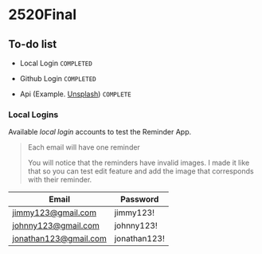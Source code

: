 # 2520Final

## To-do list
 - Local Login `COMPLETED`

 - Github Login `COMPLETED`

 - Api (Example. [Unsplash](https://unsplash.com/developers)) `COMPLETE`
 
 ### Local Logins
 Available *local login* accounts to test the Reminder App.
 > Each email will have one reminder
 > 
 > You will notice that the reminders have invalid images. I made it like that so you can test edit feature and add the image that corresponds with their reminder.
 
 | Email | Password |
 | --- | --- |
 | jimmy123@gmail.com | jimmy123! |
 | johnny123@gmail.com | johnny123! |
 | jonathan123@gmail.com | jonathan123! |
